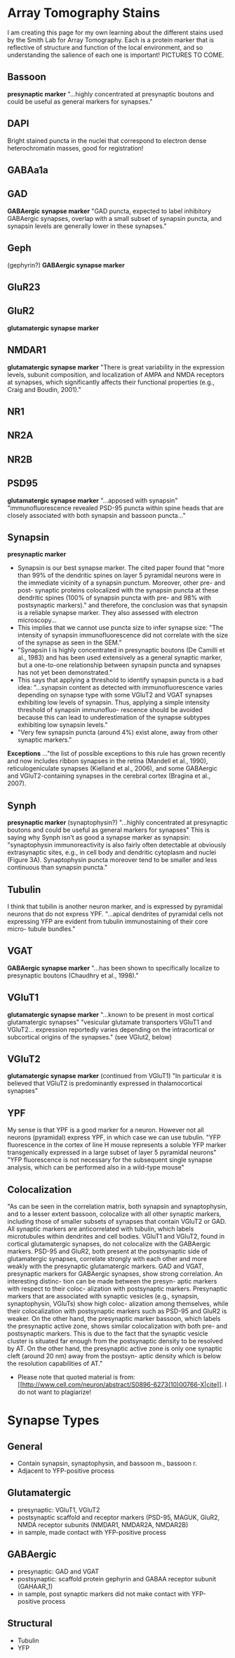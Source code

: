 # Array Tomography Stains

I am creating this page for my own learning about the different stains used by the Smith Lab for Array Tomography.  Each is a protein marker that is reflective of structure and function of the local environment, and so understanding the salience of each one is important! PICTURES TO COME.

## Bassoon

**presynaptic marker** 
"...highly concentrated at presynaptic boutons and could be useful as general markers for synapses."

## DAPI
Bright stained puncta in the nuclei that correspond to electron dense heterochromatin masses, good for registration! 

## GABAa1a

## GAD
**GABAergic synapse marker** 
"GAD puncta, expected to label inhibitory GABAergic synapses, overlap with a small subset of synapsin puncta, and synapsin levels are generally lower in these synapses." 

## Geph
(gephyrin?) 
**GABAergic synapse marker** 

## GluR23
## GluR2
**glutamatergic synapse marker** 

## NMDAR1

**glutamatergic synapse marker** 
"There is great variability in the expression levels, subunit composition, and localization of AMPA and NMDA receptors at synapses, which significantly affects their functional properties (e.g., Craig and Boudin, 2001)." 

## NR1
## NR2A
## NR2B

## PSD95
**glutamatergic synapse marker** 
"...apposed with synapsin" 
"immunofluorescence revealed PSD-95 puncta within spine heads that are closely associated with both synapsin and bassoon puncta..." 

## Synapsin

**presynaptic marker** 
  * Synapsin is our best synapse marker.  The cited paper found that "more than 99% of the dendritic spines on layer 5 pyramidal neurons were in the immediate vicinity of a synapsin punctum. Moreover, other pre- and post- synaptic proteins colocalized with the synapsin puncta at these dendritic spines (100% of synapsin puncta with pre- and 98% with postsynaptic markers)." and therefore, the conclusion was that synapsin is a reliable synapse marker.  They also assessed with electron microscopy... 
  * This implies that we cannot use puncta size to infer synapse size: "The intensity of synapsin immunofluorescence did not correlate with the size of the synapse as seen in the SEM." 
  * "Synapsin I is highly concentrated in presynaptic boutons (De Camilli et al., 1983) and has been used extensively as a general synaptic marker, but a one-to-one relationship between synapsin puncta and synapses has not yet been demonstrated." 
  * This says that applying a threshold to identify synapsin puncta is a bad idea: "...synapsin content as detected with immunofluorescence varies depending on synapse type with some VGluT2 and VGAT synapses exhibiting low levels of synapsin. Thus, applying a simple intensity threshold of synapsin immunofluo- rescence should be avoided because this can lead to underestimation of the synapse subtypes exhibiting low synapsin levels."
  * "Very few synapsin puncta (around 4%) exist alone, away from other synaptic markers."

**Exceptions** 
..."the list of possible exceptions to this rule has grown recently and now includes ribbon synapses in the retina (Mandell et al., 1990), reticulogeniculate synapses (Kielland et al., 2006), and some GABAergic and VGluT2-containing synapses in the cerebral cortex (Bragina et al., 2007). 

## Synph

**presynaptic marker** 
(synaptophysin?) "...highly concentrated at presynaptic boutons and could be useful as general markers for synapses"
This is saying why Synph isn't as good a synapse marker as synapsin: "synaptophysin immunoreactivity is also fairly often detectable at obviously extrasynaptic sites, e.g., in cell body and dendritic cytoplasm and nuclei (Figure 3A). Synaptophysin puncta moreover tend to be smaller and less continuous than synapsin puncta." 


## Tubulin
I think that tubilin is another neuron marker, and is expressed by pyramidal neurons that do not express YPF. 
"...apical dendrites of pyramidal cells not expressing YFP are evident from tubulin immunostaining of their core micro- tubule bundles."

## VGAT
**GABAergic synapse marker** 
"...has been shown to specifically localize to presynaptic boutons (Chaudhry et al., 1998)." 

## VGluT1
**glutamatergic synapse marker** 
"...known to be present in most cortical glutamatergic synapses" 
"vesicular glutamate transporters VGluT1 and VGluT2... expression reportedly varies depending on the intracortical or subcortical origins of the synapses."  (see VGlut2, below)

## VGluT2

**glutamatergic synapse marker** 
(continued from VGluT1) "In particular it is believed that VGluT2 is predominantly expressed in thalamocortical synapses" 

## YPF
My sense is that YPF is a good marker for a neuron.  However not all neurons (pyramidal) express YPF, in which case we can use tubulin.
"YFP fluorescence in the cortex of line H mouse represents a soluble YFP marker transgenically expressed in a large subset of layer 5 pyramidal neurons" 
"YFP fluorescence is not necessary for the subsequent single synapse analysis, which can be performed also in a wild-type mouse" 

## Colocalization
"As can be seen in the correlation matrix, both synapsin and synaptophysin, and to a lesser extent bassoon, colocalize with all other synaptic markers, including those of smaller subsets of synapses that contain VGluT2 or GAD. All synaptic markers are anticorrelated with tubulin, which labels microtubules within dendrites and cell bodies. VGluT1 and VGluT2, found in cortical glutamatergic synapses, do not colocalize with the GABAergic markers. PSD-95 and GluR2, both present at the postsynaptic side of glutamatergic synapses, correlate strongly with each other and more weakly with the presynaptic glutamatergic markers. GAD and VGAT, presynaptic markers for GABAergic synapses, show strong correlation. An interesting distinc- tion can be made between the presyn- aptic markers with respect to their coloc- alization with postsynaptic markers. Presynaptic markers that are associated with synaptic vesicles (e.g., synapsin, synaptophysin, VGluTs) show high coloc- alization among themselves, while their colocalization with postsynaptic markers such as PSD-95 and GluR2 is weaker. On the other hand, the presynaptic marker bassoon, which labels the presynaptic active zone, shows similar colocalization with both pre- and postsynaptic markers. This is due to the fact that the synaptic vesicle cluster is situated far enough from the postsynaptic density to be resolved by AT. On the other hand, the presynaptic active zone is only one synaptic cleft (around 20 nm) away from the postsyn- aptic density which is below the resolution capabilities of AT."

 * Please note that quoted material is from: [[http://www.cell.com/neuron/abstract/S0896-6273(10)00766-X|cite]].  I do not want to plagiarize!


# Synapse Types

## General

  - Contain synapsin, synaptophysin, and bassoon m., bassoon r.
  - Adjacent to YFP-positive process

## Glutamatergic

  - presynaptic: VGluT1, VGluT2
  - postsynaptic scaffold and receptor markers (PSD-95, MAGUK, GluR2, NMDA receptor subunits (NMDAR1, NMDAR2A, NMDAR2B)
  - in sample, made contact with YFP-positive process

## GABAergic
  - presynaptic: GAD and VGAT
  - postsynaptic: scaffold protein gephyrin and GABAA receptor subunit (GAHAAR_1)
  - in sample, post synaptic markers did not make contact with YFP-positive process

## Structural
  - Tubulin
  - YFP
